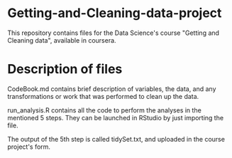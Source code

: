 # Getting-and-Cleaning-data-project

This repository contains files for the Data Science's course "Getting and Cleaning data", available in coursera.

# Description of files

CodeBook.md contains brief description of variables, the data, and any transformations or work that was performed to clean up the data.

run_analysis.R contains all the code to perform the analyses in the mentioned 5 steps. They can be launched in RStudio by just importing the file.

The output of the 5th step is called tidySet.txt, and uploaded in the course project's form.

